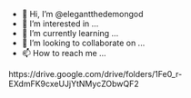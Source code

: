 - 👋 Hi, I’m @elegantthedemongod
- 👀 I’m interested in ...
- 🌱 I’m currently learning ...
- 💞️ I’m looking to collaborate on ...
- 📫 How to reach me ...

<!---
elegantthedemongod/elegantthedemongod is a ✨ special ✨ repository because its `README.md` (this file) appears on your GitHub profile.
You can click the Preview link to take a look at your changes.
--->https://drive.google.com/drive/folders/1Fe0_r-EXdmFK9cxeUJjYtNMycZObwQF2
